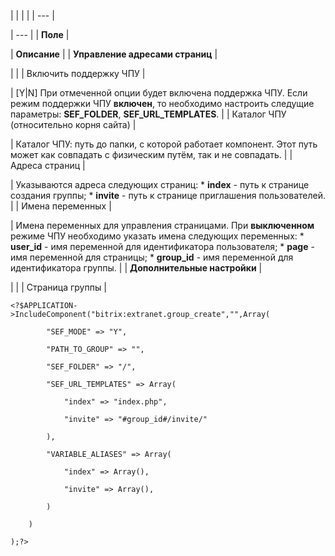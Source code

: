 |  |  |  |
| --- |

| --- |
| **Поле** |

| **Описание** |
| **Управление адресами страниц** |

| |
| Включить поддержку ЧПУ |

| [Y|N] При отмеченной опции будет включена поддержка ЧПУ.   Если режим поддержки ЧПУ **включен**, то необходимо настроить следущие параметры: **SEF\_FOLDER**, **SEF\_URL\_TEMPLATES**. |
| Каталог ЧПУ (относительно корня сайта) |

| Каталог ЧПУ: путь до папки, с которой работает компонент. Этот путь может как совпадать с физическим путём, так и не совпадать. |
| Адреса страниц |

| Указываются адреса следующих страниц:  * **index** - путь к странице создания группы; * **invite** - путь к странице приглашения пользователей. |
| Имена переменных |

| Имена переменных для управления страницами.   При **выключенном** режиме ЧПУ необходимо указать имена следующих переменных:  * **user\_id** - имя переменной для идентификатора пользователя; * **page** - имя переменной для страницы; * **group\_id** - имя переменной для идентификатора группы. |
| **Дополнительные настройки** |

| |
| Страница группы |

```
<?$APPLICATION->IncludeComponent("bitrix:extranet.group_create","",Array(

		"SEF_MODE" => "Y",

		"PATH_TO_GROUP" => "",

		"SEF_FOLDER" => "/",

		"SEF_URL_TEMPLATES" => Array(

			"index" => "index.php",

			"invite" => "#group_id#/invite/"

		),

		"VARIABLE_ALIASES" => Array(

			"index" => Array(),

			"invite" => Array(),

		)

	)

);?>


```